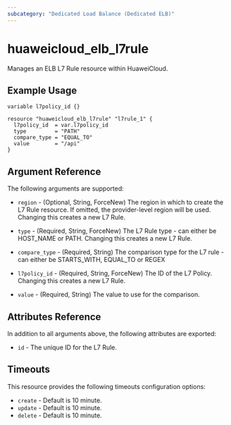 ```yaml
---
subcategory: "Dedicated Load Balance (Dedicated ELB)"
---
```


# huaweicloud_elb_l7rule

Manages an ELB L7 Rule resource within HuaweiCloud.

## Example Usage

```hcl
variable l7policy_id {}

resource "huaweicloud_elb_l7rule" "l7rule_1" {
  l7policy_id  = var.l7policy_id
  type         = "PATH"
  compare_type = "EQUAL_TO"
  value        = "/api"
}
```

## Argument Reference

The following arguments are supported:

* `region` - (Optional, String, ForceNew) The region in which to create the L7 Rule resource. If omitted, the
  provider-level region will be used. Changing this creates a new L7 Rule.

* `type` - (Required, String, ForceNew) The L7 Rule type - can either be HOST_NAME or PATH. Changing this creates a new
  L7 Rule.

* `compare_type` - (Required, String) The comparison type for the L7 rule - can either be STARTS_WITH, EQUAL_TO or REGEX

* `l7policy_id` - (Required, String, ForceNew) The ID of the L7 Policy. Changing this creates a new L7 Rule.

* `value` - (Required, String) The value to use for the comparison.

## Attributes Reference

In addition to all arguments above, the following attributes are exported:

* `id` - The unique ID for the L7 Rule.

## Timeouts

This resource provides the following timeouts configuration options:

* `create` - Default is 10 minute.
* `update` - Default is 10 minute.
* `delete` - Default is 10 minute.
